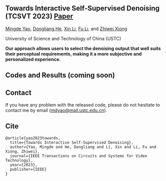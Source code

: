 
## Towards Interactive Self-Supervised Denoising (TCSVT 2023) [Paper](https://ieeexplore.ieee.org/abstract/document/10059001)

[Mingde Yao](https://scholar.google.com/citations?user=fsE3MzwAAAAJ&hl=en), [Dongliang He](https://scholar.google.com/citations?user=ui6DYGoAAAAJ&hl=en), [Xin Li](https://scholar.google.com/citations?user=4BEGYMwAAAAJ&hl=zh-CN), [Fu Li](https://scholar.google.com/citations?user=yw_waMIAAAAJ&hl=zh-CN), and [Zhiwei Xiong](http://staff.ustc.edu.cn/~zwxiong/)

University of Science and Technology of China (USTC)

**Our approach allows users to select the denoising output that well suits their perceptual requirements, making it a more subjective and personalized experience.**

## Codes and Results (coming soon)

<!-- This repository is the **official implementation** of the paper, "Towards Interactive Self-Supervised Denoising", where more implementation details are presented. -->


## Contact

If you have any problem with the released code, please do not hesitate to contact me by email (mdyao@mail.ustc.edu.cn). 

<!---
<div align=center><img width="100" alt="wechat" src="https://user-images.githubusercontent.com/33108887/225539514-7c10ccc7-0710-4d7a-8a09-643cf3832d53.png"></div>
-->
## Cite

```
@article{yao2023towards,
  title={Towards Interactive Self-Supervised Denoising},
  author={Yao, Mingde and He, Dongliang and Li, Xin and Li, Fu and Xiong, Zhiwei},
  journal={IEEE Transactions on Circuits and Systems for Video Technology},
  year={2023},
  publisher={IEEE}
}
```


